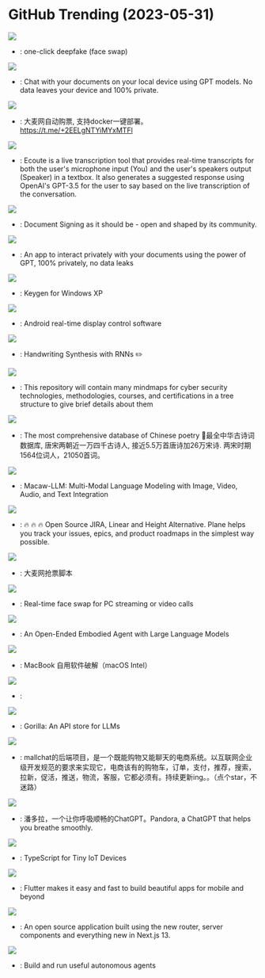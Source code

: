 # GitHub Trending (2023-05-31)

![](https://img.shields.io/badge/Python-New%201-green?style=flat-square&logo=appveyor)
- [](https://github.comundefined): one-click deepfake (face swap)

![](https://img.shields.io/badge/Python-New%20360-green?style=flat-square&logo=appveyor)
- [](https://github.comundefined): Chat with your documents on your local device using GPT models. No data leaves your device and 100% private.

![](https://img.shields.io/badge/Rust-New%201-green?style=flat-square&logo=appveyor)
- [](https://github.comundefined): 大麦网自动购票, 支持docker一键部署。https://t.me/+2EELgNTYiMYxMTFl

![](https://img.shields.io/badge/Python-New%20602-green?style=flat-square&logo=appveyor)
- [](https://github.comundefined): Ecoute is a live transcription tool that provides real-time transcripts for both the user's microphone input (You) and the user's speakers output (Speaker) in a textbox. It also generates a suggested response using OpenAI's GPT-3.5 for the user to say based on the live transcription of the conversation.

![](https://img.shields.io/badge/TypeScript-New%20313-green?style=flat-square&logo=appveyor)
- [](https://github.comundefined): Document Signing as it should be - open and shaped by its community.

![](https://img.shields.io/badge/JavaScript-New%20276-green?style=flat-square&logo=appveyor)
- [](https://github.comundefined): An app to interact privately with your documents using the power of GPT, 100% privately, no data leaks

![](https://img.shields.io/badge/C%2B%2B-New%20144-green?style=flat-square&logo=appveyor)
- [](https://github.comundefined): Keygen for Windows XP

![](https://img.shields.io/badge/Java-New%20259-green?style=flat-square&logo=appveyor)
- [](https://github.comundefined): Android real-time display control software

![](https://img.shields.io/badge/Python-New%20255-green?style=flat-square&logo=appveyor)
- [](https://github.comundefined): Handwriting Synthesis with RNNs ✏️

![](https://img.shields.io/badge/none-New%2051-green?style=flat-square&logo=appveyor)
- [](https://github.comundefined): This repository will contain many mindmaps for cyber security technologies, methodologies, courses, and certifications in a tree structure to give brief details about them

![](https://img.shields.io/badge/JavaScript-New%20480-green?style=flat-square&logo=appveyor)
- [](https://github.comundefined): The most comprehensive database of Chinese poetry 🧶最全中华古诗词数据库, 唐宋两朝近一万四千古诗人, 接近5.5万首唐诗加26万宋诗. 两宋时期1564位词人，21050首词。

![](https://img.shields.io/badge/Python-New%2023-green?style=flat-square&logo=appveyor)
- [](https://github.comundefined): Macaw-LLM: Multi-Modal Language Modeling with Image, Video, Audio, and Text Integration

![](https://img.shields.io/badge/TypeScript-New%2036-green?style=flat-square&logo=appveyor)
- [](https://github.comundefined): 🔥 🔥 🔥 Open Source JIRA, Linear and Height Alternative. Plane helps you track your issues, epics, and product roadmaps in the simplest way possible.

![](https://img.shields.io/badge/Python-New%2036-green?style=flat-square&logo=appveyor)
- [](https://github.comundefined): 大麦网抢票脚本

![](https://img.shields.io/badge/Python-New%20516-green?style=flat-square&logo=appveyor)
- [](https://github.comundefined): Real-time face swap for PC streaming or video calls

![](https://img.shields.io/badge/JavaScript-New%20232-green?style=flat-square&logo=appveyor)
- [](https://github.comundefined): An Open-Ended Embodied Agent with Large Language Models

![](https://img.shields.io/badge/Shell-New%2038-green?style=flat-square&logo=appveyor)
- [](https://github.comundefined): MacBook 自用软件破解（macOS Intel）

![](https://img.shields.io/badge/Jupyter%20Notebook-New%2098-green?style=flat-square&logo=appveyor)
- [](https://github.comundefined): 

![](https://img.shields.io/badge/Python-New%20725-green?style=flat-square&logo=appveyor)
- [](https://github.comundefined): Gorilla: An API store for LLMs

![](https://img.shields.io/badge/Java-New%2029-green?style=flat-square&logo=appveyor)
- [](https://github.comundefined): mallchat的后端项目，是一个既能购物又能聊天的电商系统。以互联网企业级开发规范的要求来实现它，电商该有的购物车，订单，支付，推荐，搜索，拉新，促活，推送，物流，客服，它都必须有。持续更新ing。。（点个star，不迷路）

![](https://img.shields.io/badge/Python-New%20660-green?style=flat-square&logo=appveyor)
- [](https://github.comundefined): 潘多拉，一个让你呼吸顺畅的ChatGPT。Pandora, a ChatGPT that helps you breathe smoothly.

![](https://img.shields.io/badge/TypeScript-New%20125-green?style=flat-square&logo=appveyor)
- [](https://github.comundefined): TypeScript for Tiny IoT Devices

![](https://img.shields.io/badge/Dart-New%2055-green?style=flat-square&logo=appveyor)
- [](https://github.comundefined): Flutter makes it easy and fast to build beautiful apps for mobile and beyond

![](https://img.shields.io/badge/TypeScript-New%20110-green?style=flat-square&logo=appveyor)
- [](https://github.comundefined): An open source application built using the new router, server components and everything new in Next.js 13.

![](https://img.shields.io/badge/Python-New%2049-green?style=flat-square&logo=appveyor)
- [](https://github.comundefined): Build and run useful autonomous agents

